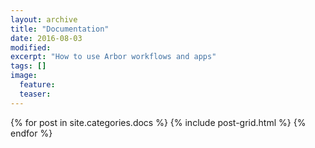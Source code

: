 ```yaml
---
layout: archive
title: "Documentation"
date: 2016-08-03
modified:
excerpt: "How to use Arbor workflows and apps"
tags: []
image:
  feature:
  teaser:
---
```


<div class="tiles">
{% for post in site.categories.docs %}
  {% include post-grid.html %}
{% endfor %}
</div><!-- /.tiles -->
